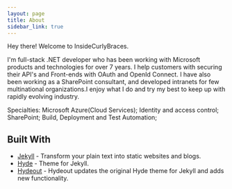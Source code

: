 ```yaml
---
layout: page
title: About
sidebar_link: true
---
```


<p class="message">
  Hey there! Welcome to InsideCurlyBraces. 
</p>

<p class="message">
I'm full-stack .NET developer who has been working with Microsoft products and technologies for over 7 years. I help customers with securing their API's and Front-ends with OAuth and OpenId Connect. I have also been working as a SharePoint consultant, and developed intranets for few multinational organizations.I enjoy what I do and try my best to keep up with rapidly evolving industry.
</p>

<p class="message">
Specialties: Microsoft Azure(Cloud Services); Identity and access control; SharePoint; Build, Deployment and Test Automation;
</p>

## Built With
* [Jekyll](http://jekyllrb.com) - Transform your plain text into static websites and blogs.
* [Hyde](http://hyde.getpoole.com) - Theme for Jekyll.
* [Hydeout](https://github.com/fongandrew/hydeout) - Hydeout updates the original Hyde theme for Jekyll and adds new functionality.